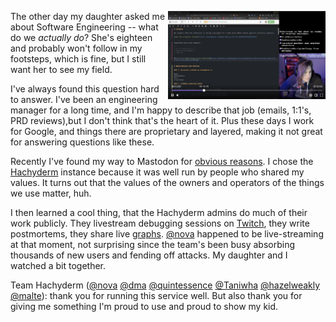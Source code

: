 <!--
.. title: Working In The Open
.. slug: working-in-the-open
.. date: 2022-12-04 09:47:54 UTC-08:00
.. tags: 
.. category: 
.. link: 
.. description: 
.. type: text
-->

<p><img style="float:right" class="postimage" src="/f/hachyderm-debugging.png" alt="screenshot of @nova live-debugging Hachyderm on Twitch" width=50%></p>

The other day my daughter asked me about Software Engineering -- what do
we _actually do_? She's eighteen and probably won't follow in my
footsteps, which is fine, but I still want her to see my field.

I've always found this question hard to answer. I've been an engineering
manager for a long time, and I'm happy to describe that job (emails,
1:1's, PRD reviews),but I don't think that's the heart of it. Plus these
days I work for Google, and things there are proprietary and layered,
making it not great for answering questions like these.

Recently I've found my way to Mastodon for [obvious reasons][r]. I
chose the [Hachyderm][] instance because it was well run by people who
shared my values. It turns out that the values of the owners and
operators of the things we use matter, huh.

I then learned a cool thing, that the Hachyderm admins do much of their
work publicly. They livestream debugging sessions on [Twitch][], they write
postmortems, they share live [graphs][]. [@nova][] happened to be
live-streaming at that moment, not surprising since the team's been busy
absorbing thousands of new users and fending off attacks. My daughter
and I watched a bit together.

Team Hachyderm ([@nova][] [@dma][] [@quintessence][] [@Taniwha][]
[@hazelweakly][] [@malte][]): thank you for running this service well.
But also thank you for giving me something I'm proud to use and proud to
show my kid.

[r]: https://hachyderm.io/@sefk/109456480817920873
[hachyderm]: https://hachyderm.io/
[twitch]: https://www.twitch.tv/krisnova
[graphs]: https://grafana.hachyderm.io/public-dashboards/445bbb0e169f4e86b1d1eeee7e50c92a

[@nova]: https://hachyderm.io/@nova
[@dma]: https://hachyderm.io/@dma
[@quintessence]: https://hachyderm.io/@quintessence
[@Taniwha]: https://hachyderm.io/@Taniwha
[@hazelweakly]: https://hachyderm.io/@hazelweakly
[@malte]: https://hachyderm.io/@malte 
